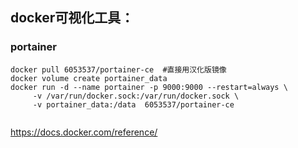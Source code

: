 



## docker可视化工具：
### portainer
```shell
docker pull 6053537/portainer-ce  #直接用汉化版镜像
docker volume create portainer_data
docker run -d --name portainer -p 9000:9000 --restart=always \
     -v /var/run/docker.sock:/var/run/docker.sock \
     -v portainer_data:/data  6053537/portainer-ce
     
````


https://docs.docker.com/reference/

